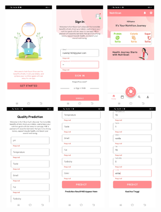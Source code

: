 <p align="center">
  <img src="https://github.com/Candrawijay/capstone/blob/main/image/image1.jpg?raw=true" alt="image1" width="150" style="margin-right: 10px;"/>
  <img src="https://github.com/Candrawijay/capstone/blob/main/image/image2.jpg?raw=true" alt="image2" width="150" style="margin-right: 10px;"/>
  <img src="https://github.com/Candrawijay/capstone/blob/main/image/image3.jpg?raw=true" alt="image3" width="150" style="margin-right: 10px;"/>
  <img src="https://github.com/Candrawijay/capstone/blob/main/image/image4.jpg?raw=true" alt="image4" width="150" style="margin-right: 10px;"/>
  <img src="https://github.com/Candrawijay/capstone/blob/main/image/image5.jpg?raw=true" alt="image5" width="150" style="margin-right: 10px;"/>
  <img src="https://github.com/Candrawijay/capstone/blob/main/image/image6.jpg?raw=true" alt="image6" width="150"/>
</p>
